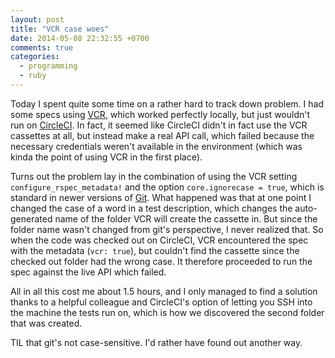 ```yaml
---
layout: post
title: "VCR case woes"
date: 2014-05-08 22:32:55 +0700
comments: true
categories:
  - programming
  - ruby
---
```

Today I spent quite some time on a rather hard to track down problem. I had some specs using [VCR](), which worked perfectly locally, but just wouldn't run on [CircleCI](https://circleci.com/). In fact, it seemed like CircleCI didn't in fact use the VCR cassettes at all, but instead make a real API call, which failed because the necessary credentials weren't available in the environment (which was kinda the point of using VCR in the first place).

Turns out the problem lay in the combination of using the VCR setting `configure_rspec_metadata!` and the option `core.ignorecase = true`, which is standard in newer versions of [Git](http://git-scm.com/). What happened was that at one point I changed the case of a word in a test description, which changes the auto-generated name of the folder VCR will create the cassette in. But since the folder name wasn't changed from git's perspective, I never realized that. So when the code was checked out on CircleCI, VCR encountered the spec with the metadata (`vcr: true`), but couldn't find the cassette since the checked out folder had the wrong case. It therefore proceeded to run the spec against the live API which failed.

All in all this cost me about 1.5 hours, and I only managed to find a solution thanks to a helpful colleague and CircleCI's option of letting you SSH into the machine the tests run on, which is how we discovered the second folder that was created.

TIL that git's not case-sensitive. I'd rather have found out another way.
